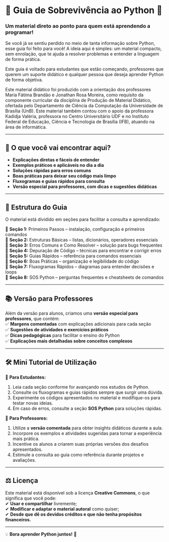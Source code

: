 # 🐍 Guia de Sobrevivência ao Python 📖  

### **Um material direto ao ponto para quem está aprendendo a programar!**

Se você já se sentiu perdido no meio de tanta informação sobre Python, esse guia foi feito para você! A ideia aqui é simples: um material compacto, sem enrolação, que te ajuda a resolver problemas e entender a linguagem de forma prática.  

Este guia é voltado para estudantes que estão começando, professores que querem um suporte didático e qualquer pessoa que deseja aprender Python de forma objetiva. 

Este material didático foi produzido com a orientação dos professores Maria Fátima Brandão e Jonathan Rosa Moreira, como requisito da componente curricular da disciplina de Produção de Material Didático, ofertada pelo Departamento de Ciência da Computação da Universidade de Brasília (UnB). Este material também contou com o apoio da professora Kadidja Valéria, professora no Centro Universitário UDF e no Instituto Federal de Educação, Ciência e Tecnologia de Brasília (IFB), atuando na área de informática.

---

## 📌 **O que você vai encontrar aqui?**

- **Explicações diretas e fáceis de entender**  
- **Exemplos práticos e aplicáveis no dia a dia**  
- **Soluções rápidas para erros comuns**  
- **Boas práticas para deixar seu código mais limpo**  
- **Fluxogramas e guias rápidos para consulta**  
- **Versão especial para professores, com dicas e sugestões didáticas**  

---

## 📂 **Estrutura do Guia**

O material está dividido em seções para facilitar a consulta e aprendizado:

🔹 **Seção 1:** Primeiros Passos – instalação, configuração e primeiros comandos  
🔹 **Seção 2:** Estruturas Básicas – listas, dicionários, operadores essenciais  
🔹 **Seção 3:** Erros Comuns e Como Resolver – solução para bugs frequentes  
🔹 **Seção 4:** Depuração de Código – técnicas para encontrar e corrigir erros  
🔹 **Seção 5:** Guias Rápidos – referência para comandos essenciais  
🔹 **Seção 6:** Boas Práticas – organização e legibilidade do código  
🔹 **Seção 7:** Fluxogramas Rápidos – diagramas para entender decisões e loops  
🔹 **Seção 8:** SOS Python – perguntas frequentes e cheatsheets de comandos  

---

## 📚 **Versão para Professores**

Além da versão para alunos, criamos uma **versão especial para professores**, que contém:  
✅ **Margens comentadas** com explicações adicionais para cada seção  
✅ **Sugestões de atividades e exercícios práticos**  
✅ **Dicas pedagógicas** para facilitar o ensino do Python  
✅ **Explicações mais detalhadas sobre conceitos complexos**  

---

## 🛠️ **Mini Tutorial de Utilização**

📌 **Para Estudantes:**  
1. Leia cada seção conforme for avançando nos estudos de Python.  
2. Consulte os fluxogramas e guias rápidos sempre que surgir uma dúvida.  
3. Experimente os códigos apresentados no material e modifique-os para testar novas ideias.  
4. Em caso de erros, consulte a seção **SOS Python** para soluções rápidas.

📌 **Para Professores:**  
1. Utilize a **versão comentada** para obter insights didáticos durante a aula.  
2. Incorpore os exemplos e atividades sugeridas para tornar a experiência mais prática.  
3. Incentive os alunos a criarem suas próprias versões dos desafios apresentados.  
4. Estimule a consulta ao guia como referência durante projetos e avaliações.

---

## ⚖ **Licença**

Este material está disponível sob a licença **Creative Commons**, o que significa que você pode:  
✔ **Usar e compartilhar** livremente;  
✔ **Modificar e adaptar o material autoral** como quiser;  
✔ **Desde que dê os devidos créditos e que não tenha propósitos financeiros.**  

---

💡 **Bora aprender Python juntos!** 🐍
